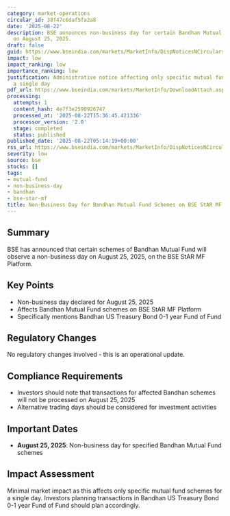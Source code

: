 ```yaml
---
category: market-operations
circular_id: 38f47c6daf5fa2a8
date: '2025-08-22'
description: BSE announces non-business day for certain Bandhan Mutual Fund schemes
  on August 25, 2025.
draft: false
guid: https://www.bseindia.com/markets/MarketInfo/DispNoticesNCirculars.aspx?Noticeid={DAD6CF27-D12A-4F3C-BBD6-93F0B8258062}&noticeno=20250822-1&dt=08/22/2025&icount=1&totcount=66&flag=0
impact: low
impact_ranking: low
importance_ranking: low
justification: Administrative notice affecting only specific mutual fund schemes on
  a single day
pdf_url: https://www.bseindia.com/markets/MarketInfo/DownloadAttach.aspx?id=20250822-1&attachedId=e59fc5f9-d96b-428f-b439-4bc5cd03a84b
processing:
  attempts: 1
  content_hash: 4e7f3e2590926747
  processed_at: '2025-08-22T15:36:45.421336'
  processor_version: '2.0'
  stage: completed
  status: published
published_date: '2025-08-22T05:14:19+00:00'
rss_url: https://www.bseindia.com/markets/MarketInfo/DispNoticesNCirculars.aspx?Noticeid={DAD6CF27-D12A-4F3C-BBD6-93F0B8258062}&noticeno=20250822-1&dt=08/22/2025&icount=1&totcount=66&flag=0
severity: low
source: bse
stocks: []
tags:
- mutual-fund
- non-business-day
- bandhan
- bse-star-mf
title: Non-Business Day for Bandhan Mutual Fund Schemes on BSE StAR MF Platform
---
```


## Summary

BSE has announced that certain schemes of Bandhan Mutual Fund will observe a non-business day on August 25, 2025, on the BSE StAR MF Platform.

## Key Points

- Non-business day declared for August 25, 2025
- Affects Bandhan Mutual Fund schemes on BSE StAR MF Platform
- Specifically mentions Bandhan US Treasury Bond 0-1 year Fund of Fund

## Regulatory Changes

No regulatory changes involved - this is an operational update.

## Compliance Requirements

- Investors should note that transactions for affected Bandhan schemes will not be processed on August 25, 2025
- Alternative trading days should be considered for investment activities

## Important Dates

- **August 25, 2025**: Non-business day for specified Bandhan Mutual Fund schemes

## Impact Assessment

Minimal market impact as this affects only specific mutual fund schemes for a single day. Investors planning transactions in Bandhan US Treasury Bond 0-1 year Fund of Fund should plan accordingly.